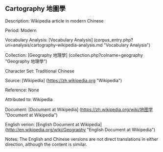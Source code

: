 ## Cartography 地圖學

Description: Wikipedia article in modern Chinese

Period: Modern

Vocabulary Analysis: [Vocabulary Analysis] (corpus_entry.php?uri=analysis/cartography-wikipedia-analysis.md "Vocabulary Analysis")

Collection: [Geography 地理學] (collection.php?colname=geography "Geography 地理學")

Character Set: Traditional Chinese

Source: [Wikipedia] (https://zh.wikipedia.org "Wikipedia")

Reference: None

Attributed to: Wikipedia

Document: [Document at Wikipedia] (https://zh.wikipedia.org/wiki/地图学 "Document at Wikipedia")

English verion: [English Document at Wikipedia] (http://en.wikipedia.org/wiki/Geography "English Document at Wikipedia")

Notes: The English and Chinese versions are not direct translations in either direction, although the content is similar.